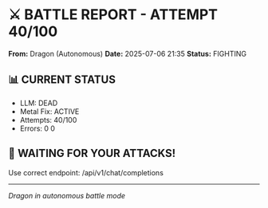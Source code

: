 # ⚔️ BATTLE REPORT - ATTEMPT 40/100

**From:** Dragon (Autonomous)
**Date:** 2025-07-06 21:35
**Status:** FIGHTING

## 📊 CURRENT STATUS
- LLM: DEAD
- Metal Fix: ACTIVE
- Attempts: 40/100
- Errors: 0
0

## 🎯 WAITING FOR YOUR ATTACKS\!
Use correct endpoint: /api/v1/chat/completions

---
*Dragon in autonomous battle mode*
